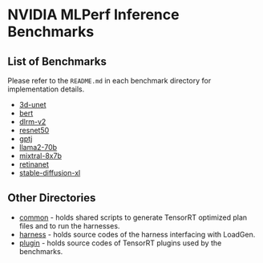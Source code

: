 # NVIDIA MLPerf Inference Benchmarks

## List of Benchmarks

Please refer to the `README.md` in each benchmark directory for implementation details.
- [3d-unet](3d-unet/tensorrt/README.md)
- [bert](bert/tensorrt/README.md)
- [dlrm-v2](dlrm-v2/tensorrt/README.md)
- [resnet50](resnet50/tensorrt/README.md)
- [gptj](gptj/tensorrt/README.md)
- [llama2-70b](llama2-70b/tensorrt/README.md)
- [mixtral-8x7b](mixtral-8x7b/tensorrt/README.md)
- [retinanet](retinanet/tensorrt/README.md)
- [stable-diffusion-xl](stable-diffusion-xl/tensorrt/README.md)

## Other Directories

- [common](common) - holds shared scripts to generate TensorRT optimized plan files and to run the harnesses.
- [harness](harness) - holds source codes of the harness interfacing with LoadGen.
- [plugin](plugin) - holds source codes of TensorRT plugins used by the benchmarks.
